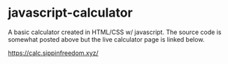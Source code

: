 # javascript-calculator

A basic calculator created in HTML/CSS w/ javascript. The source code is somewhat posted above but the live calculator page is linked below.

https://calc.sippinfreedom.xyz/
